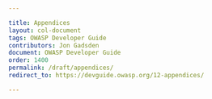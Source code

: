 ```yaml
---

title: Appendices
layout: col-document
tags: OWASP Developer Guide
contributors: Jon Gadsden
document: OWASP Developer Guide
order: 1400
permalink: /draft/appendices/
redirect_to: https://devguide.owasp.org/12-appendices/

---
```

